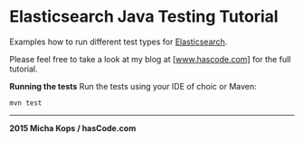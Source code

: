# Elasticsearch Java Testing Tutorial

Examples how to run different test types for [Elasticsearch].

Please feel free to take a look at my blog at [www.hascode.com] for the full tutorial.

**Running the tests**
Run the tests using your IDE of choic or Maven:

```
mvn test
```

----

**2015 Micha Kops / hasCode.com**

   [Elasticsearch]:https://www.elastic.co/
   [www.hascode.com]:http://www.hascode.com/
